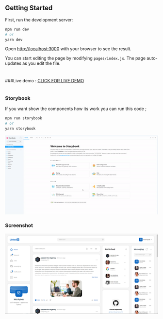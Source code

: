 ## Getting Started

First, run the development server:

```bash
npm run dev
# or
yarn dev
```

Open [http://localhost:3000](http://localhost:3000) with your browser to see the result.

You can start editing the page by modifying `pages/index.js`. The page auto-updates as you edit the file.

#
###Live demo : [CLICK FOR LIVE DEMO](https://localhost:3000)

#
### Storybook
If you want show the components how its work you can run this code ; 
```bash
npm run storybook
# or
yarn storybook
```

![alt text](public/readme/storybook.gif)


### Screenshot


![alt text](public/readme/linkedin-redesign.jpg)
